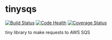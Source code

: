 # tinysqs

[![Build Status](https://travis-ci.org/allblackt/tinysqs.svg?branch=master)](https://travis-ci.org/allblackt/tinysqs)
[![Code Health](https://landscape.io/github/allblackt/tinysqs/master/landscape.svg?style=flat)](https://landscape.io/github/allblackt/tinysqs/master)
[![Coverage Status](https://coveralls.io/repos/allblackt/tinysqs/badge.svg?branch=master&service=github)](https://coveralls.io/github/allblackt/tinysqs?branch=master)

tiny library to make requests to AWS SQS
